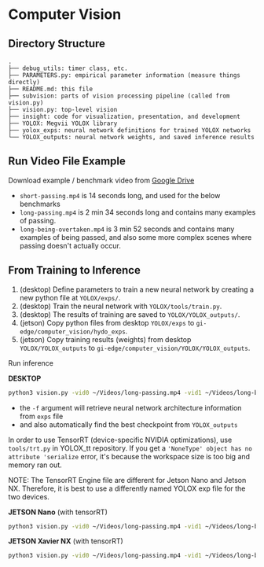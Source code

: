 # Computer Vision

## Directory Structure

```
.
├── debug_utils: timer class, etc.
├── PARAMETERS.py: empirical parameter information (measure things directly)
├── README.md: this file
├── subvision: parts of vision processing pipeline (called from vision.py)
├── vision.py: top-level vision
├── insight: code for visualization, presentation, and development
├── YOLOX: Megvii YOLOX library
├── yolox_exps: neural network definitions for trained YOLOX networks
└── YOLOX_outputs: neural network weights, and saved inference results
```

## Run Video File Example

Download example / benchmark video from [Google Drive](https://drive.google.com/drive/folders/1e3EbNgNbieoMMaJbaPvsRraDk2AW9iou?usp=sharing)
+ `short-passing.mp4` is 14 seconds long, and used for the below benchmarks
+ `long-passing.mp4` is 2 min 34 seconds long and contains many examples of passing.
+ `long-being-overtaken.mp4` is 3 min 52 seconds and contains many examples of being passed, and also some more complex scenes where passing doesn't actually occur.


## From Training to Inference

1. (desktop) Define parameters to train a new neural network by creating a new python file at `YOLOX/exps/`.
2. (desktop) Train the neural network with `YOLOX/tools/train.py`.
3. (desktop) The results of training are saved to `YOLOX/YOLOX_outputs/`.
4. (jetson) Copy python files from desktop `YOLOX/exps` to `gi-edge/computer_vision/hydo_exps`.
5. (jetson) Copy training results (weights) from desktop `YOLOX/YOLOX_outputs` to `gi-edge/computer_vision/YOLOX/YOLOX_outputs`.

Run inference

**DESKTOP**

```bash
python3 vision.py -vid0 ~/Videos/long-passing.mp4 -vid1 ~/Videos/long-being-overtaken.mp4 -f yolox_exps/nano-alpha.py --view_result --save_result
```
+ the `-f` argument will retrieve neural network architecture information from `exps` file
+ and also automatically find the best checkpoint from `YOLOX_outputs`

In order to use TensorRT (device-specific NVIDIA optimizations), use `tools/trt.py` in YOLOX_tt repository. If you get a `'NoneType' object has no attribute 'serialize` error, it's because the workspace size is too big and memory ran out.

NOTE: The TensorRT Engine file are different for Jetson Nano and Jetson NX.
Therefore, it is best to use a differently named YOLOX exp file for the two devices.

**JETSON Nano** (with tensorRT)
```bash
python3 vision.py -vid0 ~/Videos/long-passing.mp4 -vid1 ~/Videos/long-being-overtaken.mp4 -f yolox_exps/nano-alpha.py --trt
```

**JETSON Xavier NX** (with tensorRT)
```bash
python3 vision.py -vid0 ~/Videos/long-passing.mp4 -vid1 ~/Videos/long-being-overtaken.mp4 -f yolox_exps/nx-alpha.py --trt
```
